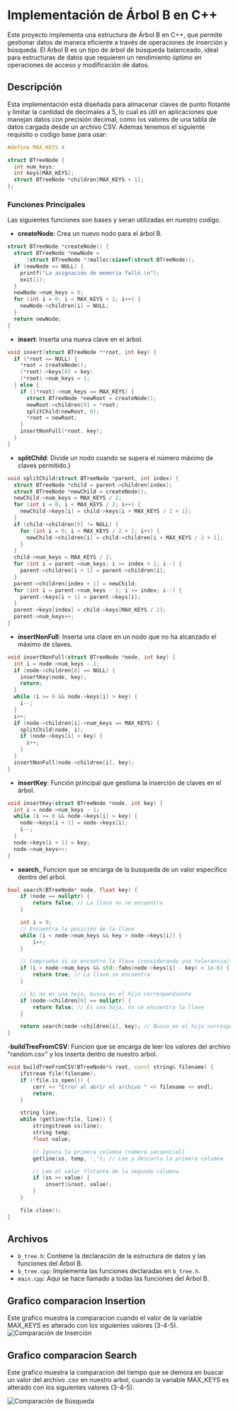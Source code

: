 # Implementación de Árbol B en C++

Este proyecto implementa una estructura de Árbol B en C++, que permite gestionar datos de manera eficiente a través de operaciones de inserción y búsqueda. El Árbol B es un tipo de árbol de búsqueda balanceado, ideal para estructuras de datos que requieren un rendimiento óptimo en operaciones de acceso y modificación de datos.

## Descripción

Esta implementación está diseñada para almacenar claves de punto flotante y limitar la cantidad de decimales a 5, lo cual es útil en aplicaciones que manejan datos con precisión decimal, como los valores de una tabla de datos cargada desde un archivo CSV.
Ademas tenemos el siguiente requisito o codigo base para usar:
```cpp
#define MAX_KEYS 4

struct BTreeNode {
  int num_keys;
  int keys[MAX_KEYS];
  struct BTreeNode *children[MAX_KEYS + 1];
};
```

### Funciones Principales
Las siguientes funciones son bases y seran utilizadas en nuestro codigo.

- **createNode**: Crea un nuevo nodo para el árbol B.
```cpp
struct BTreeNode *createNode() {
  struct BTreeNode *newNode =
      (struct BTreeNode *)malloc(sizeof(struct BTreeNode));
  if (newNode == NULL) {
    printf("La asignación de memoria falló.\n");
    exit(1);
  }
  newNode->num_keys = 0;
  for (int i = 0; i < MAX_KEYS + 1; i++) {
    newNode->children[i] = NULL;
  }
  return newNode;
}
```
- **insert**: Inserta una nueva clave en el árbol.
```cpp
void insert(struct BTreeNode **root, int key) {
  if (*root == NULL) {
    *root = createNode();
    (*root)->keys[0] = key;
    (*root)->num_keys = 1;
  } else {
    if ((*root)->num_keys == MAX_KEYS) {
      struct BTreeNode *newRoot = createNode();
      newRoot->children[0] = *root;
      splitChild(newRoot, 0);
      *root = newRoot;
    }
    insertNonFull(*root, key);
  }
}
```
- **splitChild**: Divide un nodo cuando se supera el número máximo de claves permitido.}
```cpp
void splitChild(struct BTreeNode *parent, int index) {
  struct BTreeNode *child = parent->children[index];
  struct BTreeNode *newChild = createNode();
  newChild->num_keys = MAX_KEYS / 2;
  for (int i = 0; i < MAX_KEYS / 2; i++) {
    newChild->keys[i] = child->keys[i + MAX_KEYS / 2 + 1];
  }
  if (child->children[0] != NULL) {
    for (int i = 0; i < MAX_KEYS / 2 + 1; i++) {
      newChild->children[i] = child->children[i + MAX_KEYS / 2 + 1];
    }
  }
  child->num_keys = MAX_KEYS / 2;
  for (int i = parent->num_keys; i >= index + 1; i--) {
    parent->children[i + 1] = parent->children[i];
  }
  parent->children[index + 1] = newChild;
  for (int i = parent->num_keys - 1; i >= index; i--) {
    parent->keys[i + 1] = parent->keys[i];
  }
  parent->keys[index] = child->keys[MAX_KEYS / 2];
  parent->num_keys++;
}
```
- **insertNonFull**: Inserta una clave en un nodo que no ha alcanzado el máximo de claves.
```cpp
void insertNonFull(struct BTreeNode *node, int key) {
  int i = node->num_keys - 1;
  if (node->children[0] == NULL) {
    insertKey(node, key);
    return;
  }
  while (i >= 0 && node->keys[i] > key) {
    i--;
  }
  i++;
  if (node->children[i]->num_keys == MAX_KEYS) {
    splitChild(node, i);
    if (node->keys[i] < key) {
      i++;
    }
  }
  insertNonFull(node->children[i], key);
}
```
- **insertKey**: Función principal que gestiona la inserción de claves en el árbol.
```cpp
void insertKey(struct BTreeNode *node, int key) {
  int i = node->num_keys - 1;
  while (i >= 0 && node->keys[i] > key) {
    node->keys[i + 1] = node->keys[i];
    i--;
  }
  node->keys[i + 1] = key;
  node->num_keys++;
}
```
- **search**_ Funcion que se encarga de la busqueda de un valor específico dentro del arbol.
```cpp
bool search(BTreeNode* node, float key) {
    if (node == nullptr) {
        return false; // La llave no se encuentra
    }

    int i = 0;
    // Encuentra la posición de la llave
    while (i < node->num_keys && key > node->keys[i]) {
        i++;
    }

    // Comprueba si se encontró la llave (considerando una tolerancia)
    if (i < node->num_keys && std::fabs(node->keys[i] - key) < 1e-6) { // Ajusta la tolerancia según sea necesario
        return true; // La llave se encuentra
    }

    // Si no es una hoja, busca en el hijo correspondiente
    if (node->children[0] == nullptr) {
        return false; // Es una hoja, no se encuentra la llave
    }

    return search(node->children[i], key); // Busca en el hijo correspondiente
}
```
-**buildTreeFromCSV**: Funcion que se encarga de leer los valores del archivo "random.csv" y los inserta dentro de nuestro arbol.
```cpp
void buildTreeFromCSV(BTreeNode*& root, const string& filename) {
    ifstream file(filename);
    if (!file.is_open()) {
        cerr << "Error al abrir el archivo " << filename << endl;
        return;
    }

    string line;
    while (getline(file, line)) {
        stringstream ss(line);
        string temp;
        float value;

        // Ignora la primera columna (número secuencial)
        getline(ss, temp, ','); // Lee y descarta la primera columna

        // Lee el valor flotante de la segunda columna
        if (ss >> value) {
            insert(&root, value);
        }
    }

    file.close();
}
```

## Archivos

- `b_tree.h`: Contiene la declaración de la estructura de datos y las funciones del Árbol B.
- `b_tree.cpp`: Implementa las funciones declaradas en `b_tree.h`.
- `main.cpp`: Aqui se hace llamado a todas las funciones del Arbol B.

## Grafico comparacion Insertion
Este grafico muestra la comparacion cuando el valor de la variable MAX_KEYS es alterado con los siguientes valores (3-4-5).
![Comparación de Inserción]("C:\Users\ASUS\ed\Estructura-de-datos\b_tree\grafico_insertion.png")

## Grafico comparacion Search
Este grafico muestra la comparacion del tiempo que se demora en buscar un valor del archivo .csv en nuestro arbol, cuando la variable MAX_KEYS es alterado con los siguientes valores (3-4-5).

![Comparación de Búsqueda]("C:\Users\ASUS\ed\Estructura-de-datos\b_tree\grafico_search.png")
